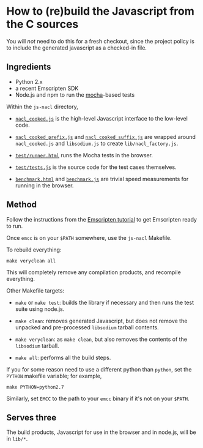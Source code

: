 # How to (re)build the Javascript from the C sources

You will *not* need to do this for a fresh checkout, since the project
policy is to include the generated javascript as a checked-in file.

## Ingredients

 - Python 2.x
 - a recent Emscripten SDK
 - Node.js and npm to run the [mocha](http://visionmedia.github.io/mocha/)-based tests

Within the `js-nacl` directory,

 - [`nacl_cooked.js`](nacl_cooked.js) is the high-level Javascript
   interface to the low-level code.

 - [`nacl_cooked_prefix.js`](nacl_cooked_prefix.js) and
   [`nacl_cooked_suffix.js`](nacl_cooked_suffix.js) are wrapped
   around `nacl_cooked.js` and `libsodium.js` to create
   `lib/nacl_factory.js`.

 - [`test/runner.html`](test/runner.html) runs the Mocha tests in the browser.

 - [`test/tests.js`](test/tests.js) is the source code for the test cases themselves.

 - [`benchmark.html`](benchmark.html) and
   [`benchmark.js`](benchmark.js) are trivial speed measurements for
   running in the browser.

## Method

Follow the instructions from the [Emscripten
tutorial](http://emscripten.org/Tutorial) to get Emscripten ready to
run.

Once `emcc` is on your `$PATH` somewhere, use the `js-nacl` Makefile.

To rebuild everything:

    make veryclean all

This will completely remove any compilation products, and recompile
everything.

Other Makefile targets:

 - `make` or `make test`: builds the library if necessary and then
   runs the test suite using node.js.

 - `make clean`: removes generated Javascript, but does not remove the
   unpacked and pre-processed `libsodium` tarball contents.

 - `make veryclean`: as `make clean`, but also removes the contents of
   the `libsodium` tarball.

 - `make all`: performs all the build steps.

If you for some reason need to use a different python than `python`,
set the `PYTHON` makefile variable; for example,

    make PYTHON=python2.7

Similarly, set `EMCC` to the path to your `emcc` binary if it's not on
your `$PATH`.

## Serves three

The build products, Javascript for use in the browser and in node.js,
will be in `lib/*`.
